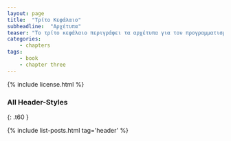 ```yaml
---
layout: page
title:  "Τρίτο Κεφάλαιο"
subheadline:  "Αρχέτυπα"
teaser: "Το τρίτο κεφάλαιο περιγράφει τα αρχέτυπα για τον προγραμματισμό της διάδρασης"
categories:
    - chapters
tags:
    - book
    - chapter three
---
```



{% include license.html %}

### All Header-Styles
{: .t60 }

{% include list-posts.html tag='header' %}

